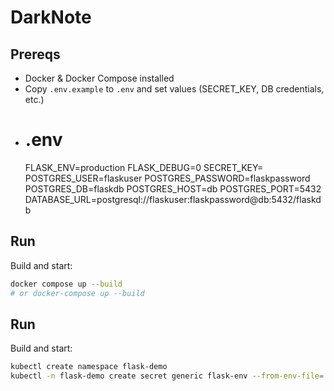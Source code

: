 # DarkNote

## Prereqs
- Docker & Docker Compose installed
- Copy `.env.example` to `.env` and set values (SECRET_KEY, DB credentials, etc.)
- # .env 
  FLASK_ENV=production
  FLASK_DEBUG=0
  SECRET_KEY=<your-key>
  POSTGRES_USER=flaskuser
  POSTGRES_PASSWORD=flaskpassword
  POSTGRES_DB=flaskdb
  POSTGRES_HOST=db
  POSTGRES_PORT=5432
  DATABASE_URL=postgresql://flaskuser:flaskpassword@db:5432/flaskdb

## Run
Build and start:
```bash
docker compose up --build
# or docker-compose up --build
```
## Run
Build and start:
```bash
kubectl create namespace flask-demo
kubectl -n flask-demo create secret generic flask-env --from-env-file=.env
```
